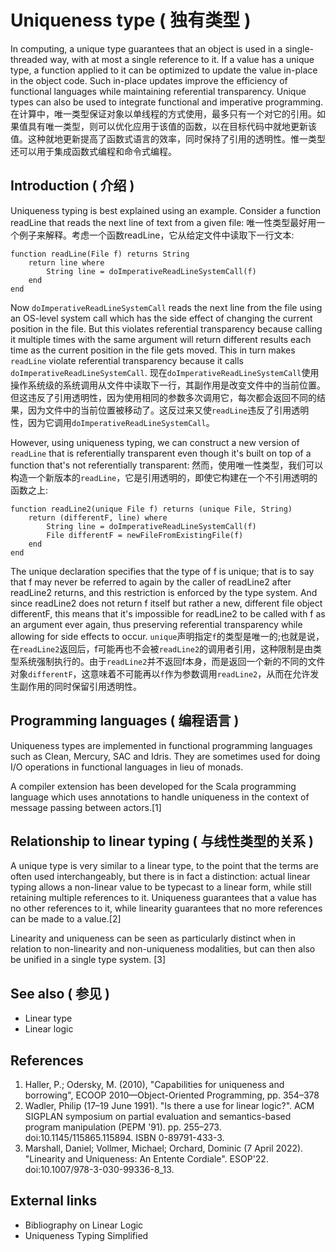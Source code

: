 # Uniqueness type ( 独有类型 )

In computing, a unique type guarantees that an object is used in a single-threaded way, with at most a single reference to it. If a value has a unique type, a function applied to it can be optimized to update the value in-place in the object code. Such in-place updates improve the efficiency of functional languages while maintaining referential transparency. Unique types can also be used to integrate functional and imperative programming.
在计算中，唯一类型保证对象以单线程的方式使用，最多只有一个对它的引用。如果值具有唯一类型，则可以优化应用于该值的函数，以在目标代码中就地更新该值。这种就地更新提高了函数式语言的效率，同时保持了引用的透明性。惟一类型还可以用于集成函数式编程和命令式编程。

## Introduction ( 介绍 )

Uniqueness typing is best explained using an example. Consider a function readLine that reads the next line of text from a given file:
唯一性类型最好用一个例子来解释。考虑一个函数readLine，它从给定文件中读取下一行文本:

```
function readLine(File f) returns String
    return line where
        String line = doImperativeReadLineSystemCall(f)
    end
end
```

Now `doImperativeReadLineSystemCall` reads the next line from the file using an OS-level system call which has the side effect of changing the current position in the file. But this violates referential transparency because calling it multiple times with the same argument will return different results each time as the current position in the file gets moved. This in turn makes `readLine` violate referential transparency because it calls `doImperativeReadLineSystemCall`.
现在`doImperativeReadLineSystemCall`使用操作系统级的系统调用从文件中读取下一行，其副作用是改变文件中的当前位置。但这违反了引用透明性，因为使用相同的参数多次调用它，每次都会返回不同的结果，因为文件中的当前位置被移动了。这反过来又使`readLine`违反了引用透明性，因为它调用`doImperativeReadLineSystemCall`。

However, using uniqueness typing, we can construct a new version of `readLine` that is referentially transparent even though it's built on top of a function that's not referentially transparent:
然而，使用唯一性类型，我们可以构造一个新版本的`readLine`，它是引用透明的，即使它构建在一个不引用透明的函数之上:

```
function readLine2(unique File f) returns (unique File, String)
    return (differentF, line) where
        String line = doImperativeReadLineSystemCall(f)
        File differentF = newFileFromExistingFile(f)
    end
end
```

The unique declaration specifies that the type of f is unique; that is to say that f may never be referred to again by the caller of readLine2 after readLine2 returns, and this restriction is enforced by the type system. And since readLine2 does not return f itself but rather a new, different file object differentF, this means that it's impossible for readLine2 to be called with f as an argument ever again, thus preserving referential transparency while allowing for side effects to occur. 
`unique`声明指定`f`的类型是唯一的;也就是说，在`readLine2`返回后，f可能再也不会被`readLine2`的调用者引用，这种限制是由类型系统强制执行的。由于`readLine2`并不返回f本身，而是返回一个新的不同的文件对象`differentF`，这意味着不可能再以`f`作为参数调用`readLine2`，从而在允许发生副作用的同时保留引用透明性。

## Programming languages ( 编程语言 )

Uniqueness types are implemented in functional programming languages such as Clean, Mercury, SAC and Idris. They are sometimes used for doing I/O operations in functional languages in lieu of monads.

A compiler extension has been developed for the Scala programming language which uses annotations to handle uniqueness in the context of message passing between actors.[1]

## Relationship to linear typing ( 与线性类型的关系 )

A unique type is very similar to a linear type, to the point that the terms are often used interchangeably, but there is in fact a distinction: actual linear typing allows a non-linear value to be typecast to a linear form, while still retaining multiple references to it. Uniqueness guarantees that a value has no other references to it, while linearity guarantees that no more references can be made to a value.[2]

Linearity and uniqueness can be seen as particularly distinct when in relation to non-linearity and non-uniqueness modalities, but can then also be unified in a single type system. [3]

## See also ( 参见 )

- Linear type
- Linear logic

## References

1. Haller, P.; Odersky, M. (2010), "Capabilities for uniqueness and borrowing", ECOOP 2010—Object-Oriented Programming, pp. 354–378
2. Wadler, Philip (17–19 June 1991). "Is there a use for linear logic?". ACM SIGPLAN symposium on partial evaluation and semantics-based program manipulation (PEPM '91). pp. 255–273. doi:10.1145/115865.115894. ISBN 0-89791-433-3.
3. Marshall, Daniel; Vollmer, Michael; Orchard, Dominic (7 April 2022). "Linearity and Uniqueness: An Entente Cordiale". ESOP'22. doi:10.1007/978-3-030-99336-8_13.

## External links

- Bibliography on Linear Logic
- Uniqueness Typing Simplified


